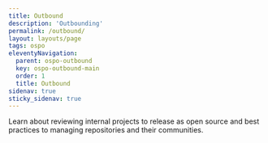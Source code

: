 ```yaml
---
title: Outbound
description: 'Outbounding'
permalink: /outbound/
layout: layouts/page
tags: ospo
eleventyNavigation:
  parent: ospo-outbound
  key: ospo-outbound-main
  order: 1
  title: Outbound
sidenav: true
sticky_sidenav: true
---
```


Learn about reviewing internal projects to release as open source and best practices to managing repositories and their communities.
